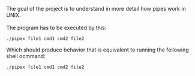 The goal of the project is to understand in more detail how pipes work in UNIX.\
\
The program has to be executed by this:

```
./pipex file1 cmd1 cmd2 file2
```
Which should produce behavior that is equivalent to running the following shell ocmmand:

```
./pipex file1 cmd1 cmd2 file2
```
